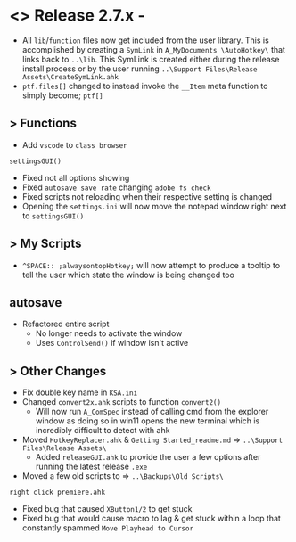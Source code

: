 # <> Release 2.7.x -
- All `lib`/`function` files now get included from the user library. This is accomplished by creating a `SymLink` in `A_MyDocuments \AutoHotkey\` that links back to `..\lib`. This SymLink is created either during the release install process or by the user running `..\Support Files\Release Assets\CreateSymLink.ahk`
- `ptf.files[]` changed to instead invoke the `__Item` meta function to simply become; `ptf[]`

## > Functions
- Add `vscode` to `class browser`

`settingsGUI()`
- Fixed not all options showing
- Fixed `autosave save rate` changing `adobe fs check`
- Fixed scripts not reloading when their respective setting is changed
- Opening the `settings.ini` will now move the notepad window right next to `settingsGUI()`

## > My Scripts
- `^SPACE:: ;alwaysontopHotkey;` will now attempt to produce a tooltip to tell the user which state the window is being changed too

## autosave
- Refactored entire script
    - No longer needs to activate the window
    - Uses `ControlSend()` if window isn't active

## > Other Changes
- Fix double key name in `KSA.ini`
- Changed `convert2x.ahk` scripts to function `convert2()`
    - Will now run `A_ComSpec` instead of calling cmd from the explorer window as doing so in win11 opens the new terminal which is incredibly difficult to detect with ahk
- Moved `HotkeyReplacer.ahk` & `Getting Started_readme.md` => `..\Support Files\Release Assets\`
    - Added `releaseGUI.ahk` to provide the user a few options after running the latest release `.exe`
- Moved a few old scripts to => `..\Backups\Old Scripts\`

`right click premiere.ahk`
- Fixed bug that caused `XButton1/2` to get stuck
- Fixed bug that would cause macro to lag & get stuck within a loop that constantly spammed `Move Playhead to Cursor`